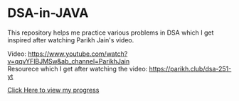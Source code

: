 # DSA-in-JAVA

This repository helps me practice various problems in DSA which I get inspired after watching Parikh Jain's video.

Video: https://www.youtube.com/watch?v=qqvYFlBJMSw&ab_channel=ParikhJain <br>
Resourece which I get after watching the video: https://parikh.club/dsa-251-yt

<a href="https://docs.google.com/spreadsheets/d/1yxz8J-i_BKhw_NMsPULJSLAsRO9_KoOcYh9wr8CiWeI/edit?usp=sharing" target="_blank"> Click Here to view my progress </a>
